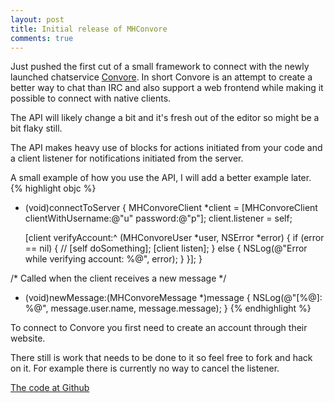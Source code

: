 ```yaml
---
layout: post
title: Initial release of MHConvore
comments: true
---
```

Just pushed the first cut of a small framework to connect with the newly launched chatservice [Convore](http://convore.com/). In short Convore is an attempt to create a better way to chat than IRC and also support a web frontend while making it possible to connect with native clients.

The API will likely change a bit and it's fresh out of the editor so might be a bit flaky still. 

The API makes heavy use of blocks for actions initiated from your code and a client listener for notifications initiated from the server.

A small example of how you use the API, I will add a better example later.
{% highlight objc %}
- (void)connectToServer
{
    MHConvoreClient *client = [MHConvoreClient clientWithUsername:@"u" password:@"p"];
    client.listener = self;

    [client verifyAccount:^ (MHConvoreUser *user, NSError *error) {
        if (error == nil) {
            //   [self doSomething];
            [client listen];
        } else {
            NSLog(@"Error while verifying account: %@", error);
        }
    }];
}

/* Called when the client receives a new message */
- (void)newMessage:(MHConvoreMessage *)message
{
    NSLog(@"[%@]: %@", message.user.name, message.message);
}
{% endhighlight %}

To connect to Convore you first need to create an account through their website.

There still is work that needs to be done to it so feel free to fork and hack on it. For example there is currently no way to cancel the listener.

[The code at Github](https://github.com/mhallendal/mhconvore)
